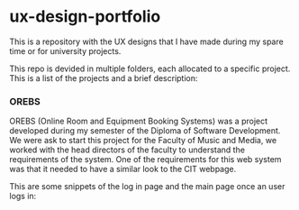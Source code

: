 # ux-design-portfolio

This is a repository with the UX designs that I have made during my spare time or for university projects.

This repo is devided in multiple folders, each allocated to a specific project. This is a list of the projects and a brief description:

### OREBS
OREBS (Online Room and Equipment Booking Systems) was a project developed during my semester of the Diploma of Software Development. We were ask to start this project for the Faculty of Music and Media, we worked with the head directors of the faculty to understand the requirements of the system. One of the requirements for this web system was that it needed to have a similar look to the CIT webpage.

This are some snippets of the log in page and the main page once an user logs in:

